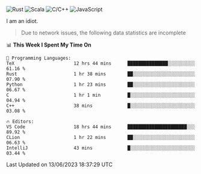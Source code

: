 ![Rust](https://img.shields.io/badge/Rust-000000?style=flat-square&logo=rust&logoColor=white)
![Scala](https://img.shields.io/badge/Scala-DC322F?style=flat-square&logo=Scala)
![C/C++](https://img.shields.io/badge/C++-00599c?style=flat-square&logo=C%2B%2B)
![JavaScript](https://img.shields.io/badge/JavaScript-323330?style=flat-square&logo=javascript&logoColor=F7DF1E)

I am an idiot.

> Due to network issues, the following data statistics are incomplete

<!--START_SECTION:waka-->
📊 **This Week I Spent My Time On** 

```text
💬 Programming Languages: 
TeX                      12 hrs 44 mins      ███████████████░░░░░░░░░░   61.16 % 
Rust                     1 hr 38 mins        ██░░░░░░░░░░░░░░░░░░░░░░░   07.90 % 
Python                   1 hr 23 mins        ██░░░░░░░░░░░░░░░░░░░░░░░   06.67 % 
C                        1 hr 1 min          █░░░░░░░░░░░░░░░░░░░░░░░░   04.94 % 
C++                      38 mins             █░░░░░░░░░░░░░░░░░░░░░░░░   03.08 % 

🔥 Editors: 
VS Code                  18 hrs 44 mins      ██████████████████████░░░   89.92 % 
CLion                    1 hr 22 mins        ██░░░░░░░░░░░░░░░░░░░░░░░   06.63 % 
IntelliJ                 43 mins             █░░░░░░░░░░░░░░░░░░░░░░░░   03.44 % 
```


 Last Updated on 13/06/2023 18:37:29 UTC
<!--END_SECTION:waka-->
